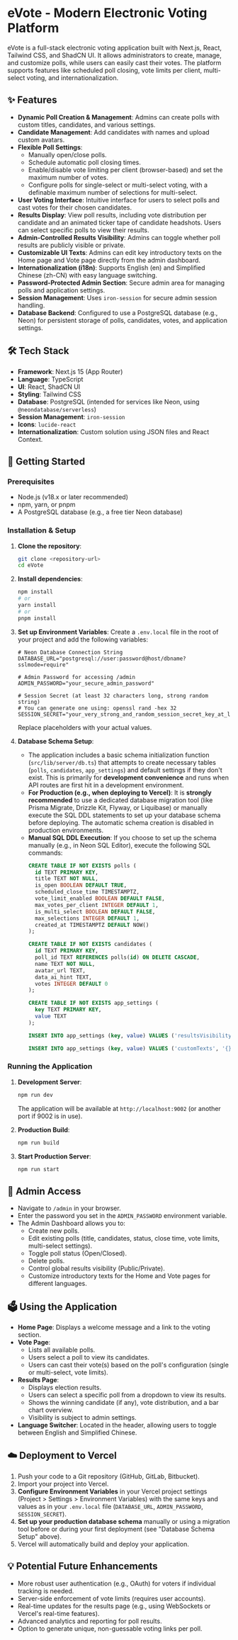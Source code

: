 
# eVote - Modern Electronic Voting Platform

eVote is a full-stack electronic voting application built with Next.js, React, Tailwind CSS, and ShadCN UI. It allows administrators to create, manage, and customize polls, while users can easily cast their votes. The platform supports features like scheduled poll closing, vote limits per client, multi-select voting, and internationalization.

## ✨ Features

*   **Dynamic Poll Creation & Management**: Admins can create polls with custom titles, candidates, and various settings.
*   **Candidate Management**: Add candidates with names and upload custom avatars.
*   **Flexible Poll Settings**:
    *   Manually open/close polls.
    *   Schedule automatic poll closing times.
    *   Enable/disable vote limiting per client (browser-based) and set the maximum number of votes.
    *   Configure polls for single-select or multi-select voting, with a definable maximum number of selections for multi-select.
*   **User Voting Interface**: Intuitive interface for users to select polls and cast votes for their chosen candidates.
*   **Results Display**: View poll results, including vote distribution per candidate and an animated ticker tape of candidate headshots. Users can select specific polls to view their results.
*   **Admin-Controlled Results Visibility**: Admins can toggle whether poll results are publicly visible or private.
*   **Customizable UI Texts**: Admins can edit key introductory texts on the Home page and Vote page directly from the admin dashboard.
*   **Internationalization (i18n)**: Supports English (en) and Simplified Chinese (zh-CN) with easy language switching.
*   **Password-Protected Admin Section**: Secure admin area for managing polls and application settings.
*   **Session Management**: Uses `iron-session` for secure admin session handling.
*   **Database Backend**: Configured to use a PostgreSQL database (e.g., Neon) for persistent storage of polls, candidates, votes, and application settings.

## 🛠️ Tech Stack

*   **Framework**: Next.js 15 (App Router)
*   **Language**: TypeScript
*   **UI**: React, ShadCN UI
*   **Styling**: Tailwind CSS
*   **Database**: PostgreSQL (intended for services like Neon, using `@neondatabase/serverless`)
*   **Session Management**: `iron-session`
*   **Icons**: `lucide-react`
*   **Internationalization**: Custom solution using JSON files and React Context.

## 🚀 Getting Started

### Prerequisites

*   Node.js (v18.x or later recommended)
*   npm, yarn, or pnpm
*   A PostgreSQL database (e.g., a free tier Neon database)

### Installation & Setup

1.  **Clone the repository**:
    ```bash
    git clone <repository-url>
    cd eVote
    ```

2.  **Install dependencies**:
    ```bash
    npm install
    # or
    yarn install
    # or
    pnpm install
    ```

3.  **Set up Environment Variables**:
    Create a `.env.local` file in the root of your project and add the following variables:

    ```env
    # Neon Database Connection String
    DATABASE_URL="postgresql://user:password@host/dbname?sslmode=require"

    # Admin Password for accessing /admin
    ADMIN_PASSWORD="your_secure_admin_password"

    # Session Secret (at least 32 characters long, strong random string)
    # You can generate one using: openssl rand -hex 32
    SESSION_SECRET="your_very_strong_and_random_session_secret_key_at_least_32_chars"
    ```
    Replace placeholders with your actual values.

4.  **Database Schema Setup**:
    *   The application includes a basic schema initialization function (`src/lib/server/db.ts`) that attempts to create necessary tables (`polls`, `candidates`, `app_settings`) and default settings if they don't exist. This is primarily for **development convenience** and runs when API routes are first hit in a development environment.
    *   **For Production (e.g., when deploying to Vercel)**: It is **strongly recommended** to use a dedicated database migration tool (like Prisma Migrate, Drizzle Kit, Flyway, or Liquibase) or manually execute the SQL DDL statements to set up your database schema before deploying. The automatic schema creation is disabled in production environments.
    *   **Manual SQL DDL Execution**: If you choose to set up the schema manually (e.g., in Neon SQL Editor), execute the following SQL commands:
        ```sql
        CREATE TABLE IF NOT EXISTS polls (
          id TEXT PRIMARY KEY,
          title TEXT NOT NULL,
          is_open BOOLEAN DEFAULT TRUE,
          scheduled_close_time TIMESTAMPTZ,
          vote_limit_enabled BOOLEAN DEFAULT FALSE,
          max_votes_per_client INTEGER DEFAULT 1,
          is_multi_select BOOLEAN DEFAULT FALSE,
          max_selections INTEGER DEFAULT 1,
          created_at TIMESTAMPTZ DEFAULT NOW()
        );

        CREATE TABLE IF NOT EXISTS candidates (
          id TEXT PRIMARY KEY,
          poll_id TEXT REFERENCES polls(id) ON DELETE CASCADE,
          name TEXT NOT NULL,
          avatar_url TEXT,
          data_ai_hint TEXT,
          votes INTEGER DEFAULT 0
        );

        CREATE TABLE IF NOT EXISTS app_settings (
          key TEXT PRIMARY KEY,
          value TEXT
        );

        INSERT INTO app_settings (key, value) VALUES ('resultsVisibility', 'false') ON CONFLICT (key) DO NOTHING;

        INSERT INTO app_settings (key, value) VALUES ('customTexts', '{}') ON CONFLICT (key) DO NOTHING;
        ```

### Running the Application

1.  **Development Server**:
    ```bash
    npm run dev
    ```
    The application will be available at `http://localhost:9002` (or another port if 9002 is in use).

2.  **Production Build**:
    ```bash
    npm run build
    ```

3.  **Start Production Server**:
    ```bash
    npm run start
    ```

## 🔑 Admin Access

*   Navigate to `/admin` in your browser.
*   Enter the password you set in the `ADMIN_PASSWORD` environment variable.
*   The Admin Dashboard allows you to:
    *   Create new polls.
    *   Edit existing polls (title, candidates, status, close time, vote limits, multi-select settings).
    *   Toggle poll status (Open/Closed).
    *   Delete polls.
    *   Control global results visibility (Public/Private).
    *   Customize introductory texts for the Home and Vote pages for different languages.

## 🗳️ Using the Application

*   **Home Page**: Displays a welcome message and a link to the voting section.
*   **Vote Page**:
    *   Lists all available polls.
    *   Users select a poll to view its candidates.
    *   Users can cast their vote(s) based on the poll's configuration (single or multi-select, vote limits).
*   **Results Page**:
    *   Displays election results.
    *   Users can select a specific poll from a dropdown to view its results.
    *   Shows the winning candidate (if any), vote distribution, and a bar chart overview.
    *   Visibility is subject to admin settings.
*   **Language Switcher**: Located in the header, allowing users to toggle between English and Simplified Chinese.

## ☁️ Deployment to Vercel

1.  Push your code to a Git repository (GitHub, GitLab, Bitbucket).
2.  Import your project into Vercel.
3.  **Configure Environment Variables** in your Vercel project settings (Project > Settings > Environment Variables) with the same keys and values as in your `.env.local` file (`DATABASE_URL`, `ADMIN_PASSWORD`, `SESSION_SECRET`).
4.  **Set up your production database schema** manually or using a migration tool before or during your first deployment (see "Database Schema Setup" above).
5.  Vercel will automatically build and deploy your application.

## 💡 Potential Future Enhancements

*   More robust user authentication (e.g., OAuth) for voters if individual tracking is needed.
*   Server-side enforcement of vote limits (requires user accounts).
*   Real-time updates for the results page (e.g., using WebSockets or Vercel's real-time features).
*   Advanced analytics and reporting for poll results.
*   Option to generate unique, non-guessable voting links per poll.